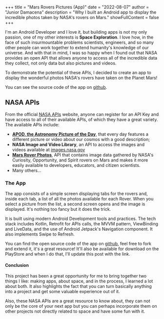 +++
title = "Mars Rovers Pictures (App)"
date = "2022-08-07"
author = "Junior Damacena"
description = "Why I built an Android app to display the incredible photos taken by NASA's rovers on Mars."
showFullContent = false
+++

I'm an Android Developer and I love it, but building apps is not my only passion, one of my other interests is **Space Exploration**. I love how, in the face of such insurmountable problems scientists, engineers, and so many other people can work together to extend humanity's knowledge of our universe. And with that in mind, I was so happy when I found out that NASA provides an open API that allows anyone to access all of the incredible data they collect, not only data but also pictures and videos.

To demonstrate the potential of these APIs, I decided to create an app to display the wonderful photos NASA's rovers have taken on the Planet Mars!

You can see the source code of the app on [github](https://github.com/jdamacena/mars_rovers_pictures).

## NASA APIs

From the official [NASA APIs](https://api.nasa.gov/) website, anyone can register for an API Key and have access to all of their available APIs, of which they have a great variety. The available APIs include:

* [**APOD, the Astronomy Picture of the Day**](https://apod.nasa.gov/apod/astropix.html), that every day features a different picture or video about our cosmos with a good description;
* **NASA Image and Video Library**, an API to access the images and videos available at [images.nasa.gov](https://images.nasa.gov/#/)
* [**Mars Rover Photos**](https://github.com/chrisccerami/mars-photo-api), API that contains image data gathered by NASA's Curiosity, Opportunity, and Spirit rovers on Mars and makes it more easily available to developers, educators, and citizen scientists.
* Many others...

### The App

The app consists of a simple screen displaying tabs for the rovers and, inside each tab, a list of all the photos available for each Rover. When you select a picture from the list, a second screen opens and the image is displayed. It's nothing too fancy but it does the trick.

It is built using modern Android Development tools and practices. The tech stack includes Kotlin, Retrofit for APIs calls, the MVVM pattern, ViewBinding and LiveData, and the use of Android Jetpack's Navigation component. It also implements Swipe to Refresh.

You can find the open source code of the app on [github](https://github.com/jdamacena/mars_rovers_pictures), feel free to fork and extend it, it's a great resource! It'll also be available for download on the PlayStore and when I do that, I'll update this post with the link.

#### Conclusion

This project has been a great opportunity for me to bring together two things I like: making apps, about space, and in the process, I learned a lot about both. It also highlights the fact that you can turn basically anything into a project and get some valuable experience out of it.

Also, these NASA APIs are a great resource to know about, they can not only be the core of your next app but you can perhaps incorporate them on other projects not directly related to space and have some fun with it.
